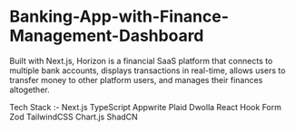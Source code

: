 # Banking-App-with-Finance-Management-Dashboard

Built with Next.js, Horizon is a financial SaaS platform that connects to multiple bank accounts, displays transactions in real-time, allows users to transfer money to other platform users, and manages their finances altogether.

Tech Stack :- Next.js
TypeScript
Appwrite
Plaid
Dwolla
React Hook Form
Zod
TailwindCSS
Chart.js
ShadCN
